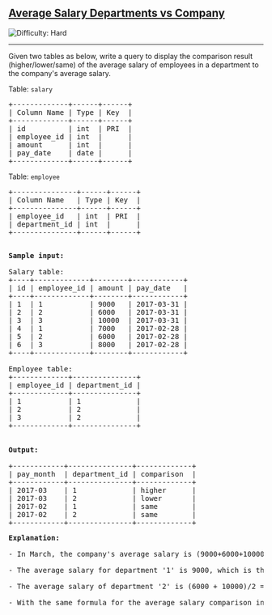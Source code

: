 <h2><a href="https://leetcode.com/problems/average-salary-departments-vs-company/description/">Average Salary Departments vs Company</a></h2>
<img src='https://img.shields.io/badge/Difficulty-Hard-red' alt='Difficulty: Hard' /><hr>

<p>Given two tables as below, write a query to display the comparison result (higher/lower/same) of the average salary of employees in a department to the company's average salary.</p>

<p>Table: <code>salary</code></p>

<pre>
+-------------+------+------+
| Column Name | Type | Key  |
+-------------+------+------+
| id          | int  | PRI  |
| employee_id | int  |      |
| amount      | int  |      |
| pay_date    | date |      |
+-------------+------+------+
</pre>

<p>Table: <code>employee</code></p>

<pre>
+---------------+------+------+
| Column Name   | Type | Key  |
+---------------+------+------+
| employee_id   | int  | PRI  |
| department_id | int  |      |
+---------------+------+------+
</pre>

<pre>

<strong>Sample input:</strong>

Salary table:
+----+-------------+--------+------------+
| id | employee_id | amount | pay_date   |
+----+-------------+--------+------------+
| 1  | 1           | 9000   | 2017-03-31 |
| 2  | 2           | 6000   | 2017-03-31 |
| 3  | 3           | 10000  | 2017-03-31 |
| 4  | 1           | 7000   | 2017-02-28 |  
| 5  | 2           | 6000   | 2017-02-28 |
| 6  | 3           | 8000   | 2017-02-28 |
+----+-------------+--------+------------+

Employee table: 
+-------------+---------------+
| employee_id | department_id |
+-------------+---------------+
| 1           | 1             |
| 2           | 2             |  
| 3           | 2             |
+-------------+---------------+


<strong>Output:</strong>

+------------+---------------+-------------+
| pay_month  | department_id | comparison  |
+------------+---------------+-------------+
| 2017-03    | 1             | higher      |
| 2017-03    | 2             | lower       |
| 2017-02    | 1             | same        | 
| 2017-02    | 2             | same        |
+------------+---------------+-------------+
</pre>

<pre>
<strong>Explanation:</strong> 

- In March, the company's average salary is (9000+6000+10000)/3 = 8333.33

- The average salary for department '1' is 9000, which is the salary of employee_id '1' since there is only one employee in this department. So the comparison result is 'higher' since 9000 > 8333.33.
  
- The average salary of department '2' is (6000 + 10000)/2 = 8000, which is the average of employee_id '2' and '3'. So the comparison result is 'lower' since 8000 < 8333.33.

- With the same formula for the average salary comparison in February, the result is 'same' since both the department '1' and '2' have the same average salary with the company, which is 7000.
</pre>